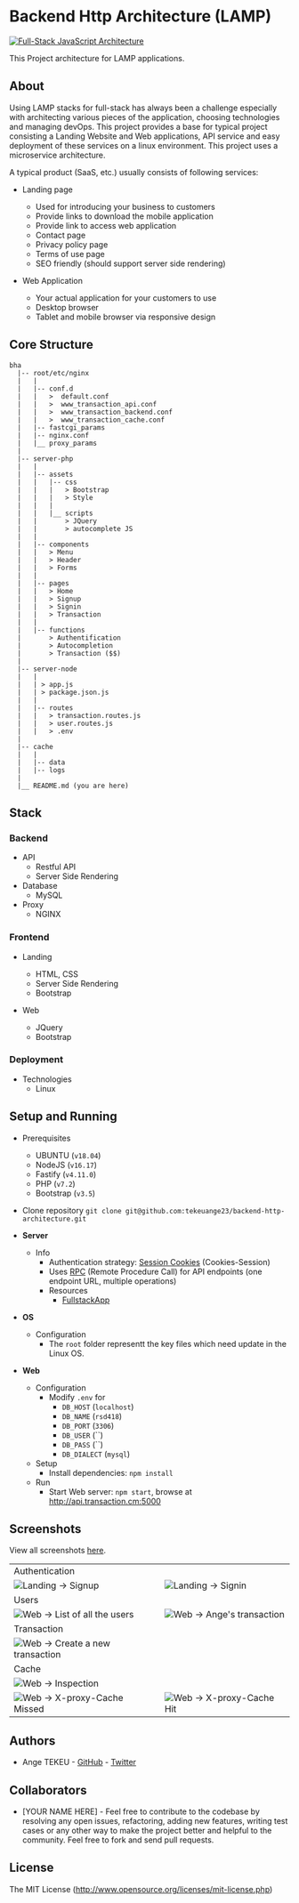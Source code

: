 # Backend Http Architecture (LAMP)

<a href="https://raw.githubusercontent.com/tekeuange23/backend-http-architecture/master/images/docs/nginx.jpg"><img src="https://raw.githubusercontent.com/tekeuange23/backend-http-architecture/master/images/docs/nginx.jpg" alt="Full-Stack JavaScript Architecture" /></a>

This Project architecture for LAMP applications.


## About
Using LAMP stacks for full-stack has always been a challenge especially with architecting various pieces of the application, choosing technologies and managing devOps. This project provides a base for typical project consisting a Landing Website and Web applications, API service and easy deployment of these services on a linux environment. This project uses a microservice architecture.

A typical product (SaaS, etc.) usually consists of following services:
- Landing page
    - Used for introducing your business to customers
    - Provide links to download the mobile application
    - Provide link to access web application
    - Contact page
    - Privacy policy page
    - Terms of use page
    - SEO friendly (should support server side rendering)
    
- Web Application
    - Your actual application for your customers to use
    - Desktop browser
    - Tablet and mobile browser via responsive design

## Core Structure
    bha
      |-- root/etc/nginx
      |   |
      |   |-- conf.d
      |   |   >  default.conf
      |   |   >  www_transaction_api.conf
      |   |   >  www_transaction_backend.conf
      |   |   >  www_transaction_cache.conf
      |   |-- fastcgi_params
      |   |-- nginx.conf
      |   |__ proxy_params
      |
      |-- server-php
      |   |
      |   |-- assets
      |   |   |-- css
      |   |   |   > Bootstrap
      |   |   |   > Style
      |   |   |
      |   |   |__ scripts
      |   |       > JQuery
      |   |       > autocomplete JS
      |   |
      |   |-- components
      |   |   > Menu
      |   |   > Header
      |   |   > Forms
      |   |
      |   |-- pages
      |   |   > Home
      |   |   > Signup
      |   |   > Signin
      |   |   > Transaction
      |   |
      |   |-- functions
      |       > Authentification
      |       > Autocompletion
      |       > Transaction ($$)
      |
      |-- server-node
      |   |
      |   | > app.js
      |   | > package.json.js
      |   |
      |   |-- routes
      |   |   > transaction.routes.js
      |   |   > user.routes.js
      |   |   > .env
      |
      |-- cache
      |   |
      |   |-- data
      |   |-- logs
      |
      |__ README.md (you are here)

## Stack

### Backend
- API
    - Restful API
    - Server Side Rendering
- Database
    - MySQL
- Proxy
    - NGINX

### Frontend
- Landing
    - HTML, CSS
    - Server Side Rendering
    - Bootstrap

- Web
    - JQuery
    - Bootstrap
        
### Deployment
- Technologies
    - Linux

## Setup and Running
- Prerequisites
    - UBUNTU (`v18.04`)
    - NodeJS (`v16.17`)
    - Fastify (`v4.11.0`)
    - PHP (`v7.2`)
    - Bootstrap (`v3.5`)

- Clone repository `git clone git@github.com:tekeuange23/backend-http-architecture.git`

- **Server**
    - Info
      - Authentication strategy: [Session Cookies](https://www.php.net/manual/en/book.session) (Cookies-Session)
      - Uses [RPC](https://www.jsonrpc.org/) (Remote Procedure Call) for API endpoints (one endpoint URL, multiple operations)
      - Resources
        - [FullstackApp](https://github.com/Dropcodee/fullstackJSTestApp)
- **OS**
    - Configuration
        - The `root` folder representt the key files which need update in the Linux OS.
- **Web**
    - Configuration
        - Modify `.env` for
            - `DB_HOST` (`localhost`)
            - `DB_NAME` (`rsd418`)
            - `DB_PORT` (`3306`)
            - `DB_USER` (``)
            - `DB_PASS` (``)
            - `DB_DIALECT` (`mysql`)
    - Setup
        - Install dependencies: `npm install`
    - Run
        - Start Web server: `npm start`, browse at http://api.transaction.cm:5000
       
     
## Screenshots

View all screenshots [here](https://github.com/atulmy/atulmy.github.io/tree/master/images/fullstack-javascript-architecture).

<table>
  <tbody>
    <tr>
      <td colspan="2"> <font size=3>Authentication</font></td>
    </tr>
    <tr>
      <td>
        <img alt="Landing" src="https://raw.githubusercontent.com/tekeuange23/backend-http-architecture/master/images/screenshots/signup.png" /> &rarr; Signup
      </td>
      <td>
        <img alt="Landing" src="https://raw.githubusercontent.com/tekeuange23/backend-http-architecture/master/images/screenshots/signin.png" />  &rarr; Signin
      </td>
    </tr>
    <tr>
      <td colspan="2"> <font size=3>Users</font></td>
    </tr>
    <tr>
      <td>
        <img alt="Web" src="https://raw.githubusercontent.com/tekeuange23/backend-http-architecture/master/images/screenshots/users.png" /> &rarr; List of all the users
      </td> 
      <td>
        <img alt="Web" src="https://raw.githubusercontent.com/tekeuange23/backend-http-architecture/master/images/screenshots/user-detail.png" /> &rarr; Ange's transaction
      </td>
   </tr>
    <tr>
      <td colspan="2"> <font size=3>Transaction</font></td>
    </tr>
    <tr>
      <td>
        <img alt="Web" src="https://raw.githubusercontent.com/tekeuange23/backend-http-architecture/master/images/screenshots/new-transaction.png" /> &rarr; Create a new transaction
      </td>
    </tr>
    <tr>
      <td colspan="2"> <font size=3>Cache</font></td>
    </tr>
    <tr>
      <td>
        <img alt="Web" src="https://raw.githubusercontent.com/tekeuange23/backend-http-architecture/master/images/screenshots/cache-inspection.png" /> &rarr; Inspection
      </td>
    </tr>
    <tr>
      <td>
        <img alt="Web" src="https://raw.githubusercontent.com/tekeuange23/backend-http-architecture/master/images/screenshots/X-proxy-Cache.png" /> &rarr; X-proxy-Cache Missed 
      </td>
      <td>
        <img alt="Web" src="https://raw.githubusercontent.com/tekeuange23/backend-http-architecture/master/images/screenshots/X-proxy-Cache-Hit.png" /> &rarr; X-proxy-Cache Hit
      </td>
   </tr>
  </tbody>
</table>

## Authors
- Ange TEKEU - [GitHub](https://github.com/tekeuange23) - [Twitter](https://twitter.com/TekeuAnge)

## Collaborators
- [YOUR NAME HERE] - Feel free to contribute to the codebase by resolving any open issues, refactoring, adding new features, writing test cases or any other way to make the project better and helpful to the community. Feel free to fork and send pull requests.

## License

The MIT License (http://www.opensource.org/licenses/mit-license.php)
